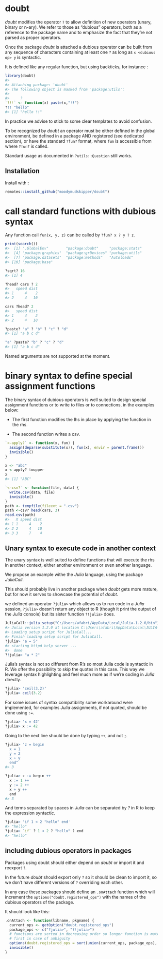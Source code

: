 
<!-- README.md is generated from README.Rmd. Please edit that file -->

# doubt

*doubt* modifies the operator `?` to allow definition of new operators
(unary, binary or n-ary). We refer to those as “dubious” operators, both
as a reference to the package name and to emphasize the fact that
they’re not parsed as proper operators.

Once the package *doubt* is attached a dubious operator can be built
from any sequence of characters containing at least one `?` as long as
`x <dubious op> y` is syntactic.

It is defined like any regular function, but using backticks, for
instance :

``` r
library(doubt)
#> 
#> Attaching package: 'doubt'
#> The following object is masked from 'package:utils':
#> 
#>     ?
`?!!` <- function(x) paste(x,"!!")
?!! "hello"
#> [1] "hello !!"
```

In practice we advise to stick to some clear templates to avoid
confusion.

To be recognized by *doubt* an operator must be either defined in the
global environment, be defined in a package AND registered (see
dedicated section), or have the standard `?fun?` format, where `fun` is
accessible from where `?fun?` is called.

Standard usage as documented in `?utils::Question` still works.

## Installation

Install with :

``` r
remotes::install_github("moodymudskipper/doubt")
```

# call standard functions with dubious syntax

Any function call `fun(x, y, z)` can be called by `?fun? x ? y ? z`.

``` r
print(search())
#>  [1] ".GlobalEnv"        "package:doubt"     "package:stats"    
#>  [4] "package:graphics"  "package:grDevices" "package:utils"    
#>  [7] "package:datasets"  "package:methods"   "Autoloads"        
#> [10] "package:base"
```

``` r
?sqrt? 16
#> [1] 4

?head? cars ? 2
#>   speed dist
#> 1     4    2
#> 2     4   10

cars ?head? 2
#>   speed dist
#> 1     4    2
#> 2     4   10

?paste? "a" ? "b" ? "c" ? "d"
#> [1] "a b c d"

"a" ?paste? "b" ? "c" ? "d"
#> [1] "a b c d"
```

Named arguments are not supported at the moment.

# binary syntax to define special assignment functions

The binary syntax of dubious operators is well suited to design special
assignment functions or to write to files or to connections, in the
examples below:

  - The first function modifies the lhs in place by applying the
    function in the rhs.

  - The second function writes a csv.

<!-- end list -->

``` r
`<-apply?` <- function(x, fun) {
  assign(deparse(substitute(x)), fun(x), envir = parent.frame())
  invisible()
}

x <- "abc"
x <-apply? toupper
x
#> [1] "ABC"

`<-csv?` <- function(file, data) {
  write.csv(data, file)
  invisible()
}
path <- tempfile(fileext = ".csv") 
path <-csv? head(cars, 3)
read.csv(path)
#>   X speed dist
#> 1 1     4    2
#> 2 2     4   10
#> 3 3     7    4
```

## Unary syntax to execute code in another context

The unary syntax is well suited to define functions that will execute
the rhs in another context, either another environment or even another
language.

We propose an example withe the *Julia* language, using the package
*JuliaCall*.

This should probably live in another package when *doubt* gets more
mature, but for now it serves to showcase the potential of *doubt*.

we defined an operator `?julia>` which allows us to run code in a
*Julia* session, `?julia>` doesn’t return any object to R (though it
print the output of the *Julia* console) but its sister function
`?!julia>` does.

``` r
JuliaCall::julia_setup("C:/Users/afabri/AppData/Local/Julia-1.2.0/bin")
#> Julia version 1.2.0 at location C:\Users\afabri\AppData\Local\JULIA-~1.0\bin will be used.
#> Loading setup script for JuliaCall...
#> Finish loading setup script for JuliaCall.
?julia> "a = 5"
#> starting httpd help server ...
#>  done
?!julia> "a * 2"
```

Julia’s syntax is not so different from R’s so most Julia code is
syntactic in R. We offer the possibility to skip the quotes in this
case. This way we leverage syntax highlighting and feel much more as if
we’re coding in *Julia* directly.

``` r
?julia> 'ceil(3.2)'
?julia> ceil(3.2)
```

For some issues of syntax compatibility some workaround were
implemented, for examples *Julia* assignments, if not quoted, should be
done using `:=`.

``` r
?julia> 'x = 42'
?julia> x := 42
```

Going to the next line should be done by typing `++`, and not `;`.

``` r
?julia> "z = begin
  x = 1
  y = 2
  x + y
  end"
#> 3

?julia> z := begin ++
  x := 1 ++
  y := 2 ++
  x + y ++
  end
#> 3
```

And terms separated by spaces in *Julia* can be separated by *?* in R to
keep the expression syntactic.

``` r
?julia> 'if 1 < 2 "hello" end'
#> "hello"
?julia> `if` ? 1 < 2 ? "hello" ? end
#> "hello"
```

## including dubious operators in packages

Packages using doubt should either depend on *doubt* or import it and
reexport `?`.

In the future *doubt* should export only `?` so it should be clean to
import it, so we don’t have different versions of `?` overriding each
other.

In any case these packages should define an `.onAttach` function which
will increment the `options("doubt.registered_ops")` with the names of
the dubious operators of the package.

It should look like this:

``` r
.onAttach <- function(libname, pkgname) {
  current_ops <- getOption("doubt.registered_ops")
  package_ops <- c("?julia>", "?!julia>")
  # functions are sorted in decreasing order so longer function is matched
  # first in case of ambiguity
  options(doubt.registered_ops = sort(union(current_ops, package_ops), TRUE))
  invisible()
}
```

